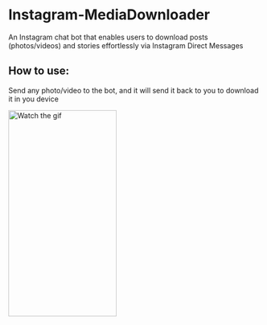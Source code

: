 # Instagram-MediaDownloader
An Instagram chat bot that enables users to download posts (photos/videos) and stories effortlessly via Instagram Direct Messages

## How to use:
<p>Send any photo/video to the bot, and it will send it back to you to download it in you device</p>
<img src="bot.gif" alt="Watch the gif" width="215" height="410">
